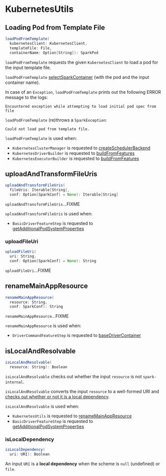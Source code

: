# KubernetesUtils

## <span id="loadPodFromTemplate"> Loading Pod from Template File

```scala
loadPodFromTemplate(
  kubernetesClient: KubernetesClient,
  templateFile: File,
  containerName: Option[String]): SparkPod
```

`loadPodFromTemplate` requests the given `KubernetesClient` to load a pod for the input template file.

`loadPodFromTemplate` [selectSparkContainer](#selectSparkContainer) (with the pod and the input container name).

In case of an `Exception`, `loadPodFromTemplate` prints out the following ERROR message to the logs:

```text
Encountered exception while attempting to load initial pod spec from file
```

`loadPodFromTemplate` (re)throws a `SparkException`:

```text
Could not load pod from template file.
```

`loadPodFromTemplate` is used when:

* `KubernetesClusterManager` is requested to [createSchedulerBackend](KubernetesClusterManager.md#createSchedulerBackend)
* `KubernetesDriverBuilder` is requested to [buildFromFeatures](KubernetesDriverBuilder.md#buildFromFeatures)
* `KubernetesExecutorBuilder` is requested to [buildFromFeatures](KubernetesExecutorBuilder.md#buildFromFeatures)

## <span id="uploadAndTransformFileUris"> uploadAndTransformFileUris

```scala
uploadAndTransformFileUris(
  fileUris: Iterable[String],
  conf: Option[SparkConf] = None): Iterable[String]
```

`uploadAndTransformFileUris`...FIXME

`uploadAndTransformFileUris` is used when:

* `BasicDriverFeatureStep` is requested to [getAdditionalPodSystemProperties](BasicDriverFeatureStep.md#getAdditionalPodSystemProperties)

### <span id="uploadFileUri"> uploadFileUri

```scala
uploadFileUri(
  uri: String,
  conf: Option[SparkConf] = None): String
```

`uploadFileUri`...FIXME

## <span id="renameMainAppResource"> renameMainAppResource

```scala
renameMainAppResource(
  resource: String,
  conf: SparkConf): String
```

`renameMainAppResource`...FIXME

`renameMainAppResource` is used when:

* `DriverCommandFeatureStep` is requested to [baseDriverContainer](DriverCommandFeatureStep.md#baseDriverContainer)

## <span id="isLocalAndResolvable"> isLocalAndResolvable

```scala
isLocalAndResolvable(
  resource: String): Boolean
```

`isLocalAndResolvable` checks out whether the input `resource` is not `spark-internal`.

`isLocalAndResolvable` converts the input `resource` to a well-formed URI and [checks out whether or not it is a local dependency](#isLocalDependency).

`isLocalAndResolvable` is used when:

* `KubernetesUtils` is requested to [renameMainAppResource](#renameMainAppResource)
* `BasicDriverFeatureStep` is requested to [getAdditionalPodSystemProperties](BasicDriverFeatureStep.md#getAdditionalPodSystemProperties)

### <span id="isLocalDependency"> isLocalDependency

```scala
isLocalDependency(
  uri: URI): Boolean
```

An input `URI` is a **local dependency** when the scheme is `null` (undefined) or `file`.
